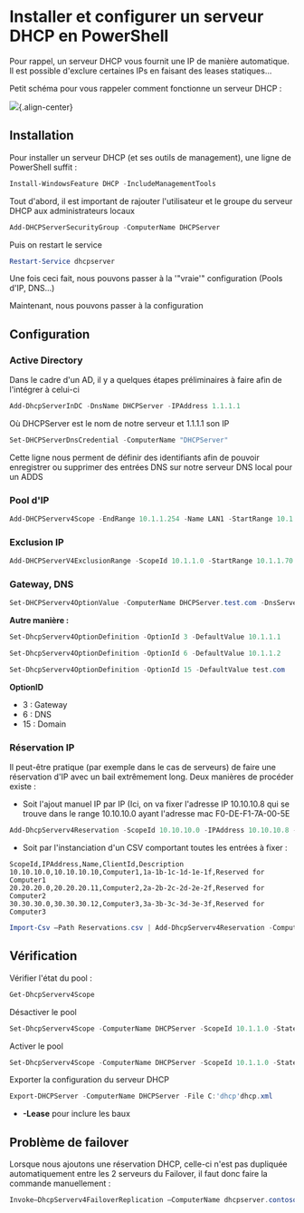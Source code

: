 # Installer et configurer un serveur DHCP en PowerShell

Pour rappel, un serveur DHCP vous fournit une IP de manière automatique.
Il est possible d'exclure certaines IPs en faisant des leases
statiques...

Petit schéma pour vous rappeler comment fonctionne un serveur DHCP :

![](/windows_server/powershell/trames_dhcp.jpg){.align-center}

## Installation

Pour installer un serveur DHCP (et ses outils de management), une ligne
de PowerShell suffit :

``` powershell
Install-WindowsFeature DHCP -IncludeManagementTools
```

Tout d'abord, il est important de rajouter l'utilisateur et le groupe
du serveur DHCP aux administrateurs locaux

``` powershell
Add-DHCPServerSecurityGroup -ComputerName DHCPServer
```

Puis on restart le service

``` powershell
Restart-Service dhcpserver
```

Une fois ceci fait, nous pouvons passer à la '"vraie'" configuration
(Pools d'IP, DNS...)

Maintenant, nous pouvons passer à la configuration

## Configuration

### Active Directory

Dans le cadre d'un AD, il y a quelques étapes préliminaires à faire
afin de l'intégrer à celui-ci

``` powershell
Add-DhcpServerInDC -DnsName DHCPServer -IPAddress 1.1.1.1
```

Où DHCPServer est le nom de notre serveur et 1.1.1.1 son IP

``` powershell
Set-DHCPServerDnsCredential -ComputerName "DHCPServer"
```

Cette ligne nous perment de définir des identifiants afin de pouvoir
enregistrer ou supprimer des entrées DNS sur notre serveur DNS local
pour un ADDS

### Pool d'IP

``` powershell
Add-DHCPServerv4Scope -EndRange 10.1.1.254 -Name LAN1 -StartRange 10.1.1.1 -SubnetMask 255.255.255.0 -State Active
```

### Exclusion IP

``` powershell
Add-DHCPServerV4ExclusionRange -ScopeId 10.1.1.0 -StartRange 10.1.1.70 -EndRange 10.1.1.75
```

### Gateway, DNS

``` powershell
Set-DHCPServerv4OptionValue -ComputerName DHCPServer.test.com -DnsServer 10.1.1.2 -DnsDomain test.com -Router 10.1.1.1
```

**Autre manière :**

``` powershell
Set-DhcpServerv4OptionDefinition -OptionId 3 -DefaultValue 10.1.1.1
```

``` powershell
Set-DhcpServerv4OptionDefinition -OptionId 6 -DefaultValue 10.1.1.2
```

``` powershell
Set-DhcpServerv4OptionDefinition -OptionId 15 -DefaultValue test.com
```

**OptionID**

-   3 : Gateway
-   6 : DNS
-   15 : Domain

### Réservation IP

Il peut-être pratique (par exemple dans le cas de serveurs) de faire une
réservation d'IP avec un bail extrêmement long. Deux manières de
procéder existe :

-   Soit l'ajout manuel IP par IP (Ici, on va fixer l'adresse IP
    10.10.10.8 qui se trouve dans le range 10.10.10.0 ayant l'adresse
    mac F0-DE-F1-7A-00-5E

``` powershell
Add-DhcpServerv4Reservation -ScopeId 10.10.10.0 -IPAddress 10.10.10.8 -ClientId F0-DE-F1-7A-00-5E -Description "Reservation for Printer"
```

-   Soit par l'instanciation d'un CSV comportant toutes les entrées à
    fixer :

``` csv
ScopeId,IPAddress,Name,ClientId,Description
10.10.10.0,10.10.10.10,Computer1,1a-1b-1c-1d-1e-1f,Reserved for Computer1
20.20.20.0,20.20.20.11,Computer2,2a-2b-2c-2d-2e-2f,Reserved for Computer2
30.30.30.0,30.30.30.12,Computer3,3a-3b-3c-3d-3e-3f,Reserved for Computer3
```

``` powershell
Import-Csv –Path Reservations.csv | Add-DhcpServerv4Reservation -ComputerName dhcpserver.contoso.com
```

## Vérification

Vérifier l'état du pool :

``` powershell
Get-DhcpServerv4Scope
```

Désactiver le pool

``` powershell
Set-DhcpServerv4Scope -ComputerName DHCPServer -ScopeId 10.1.1.0 -State InActive
```

Activer le pool

``` powershell
Set-DhcpServerv4Scope -ComputerName DHCPServer -ScopeId 10.1.1.0 -State Active
```

Exporter la configuration du serveur DHCP

``` powershell
Export-DHCPServer -ComputerName DHCPServer -File C:'dhcp'dhcp.xml
```

-   **-Lease** pour inclure les baux

## Problème de failover

Lorsque nous ajoutons une réservation DHCP, celle-ci n'est pas
dupliquée automatiquement entre les 2 serveurs du Failover, il faut donc
faire la commande manuellement :

``` powershell
Invoke–DhcpServerv4FailoverReplication –ComputerName dhcpserver.contoso.com
```
